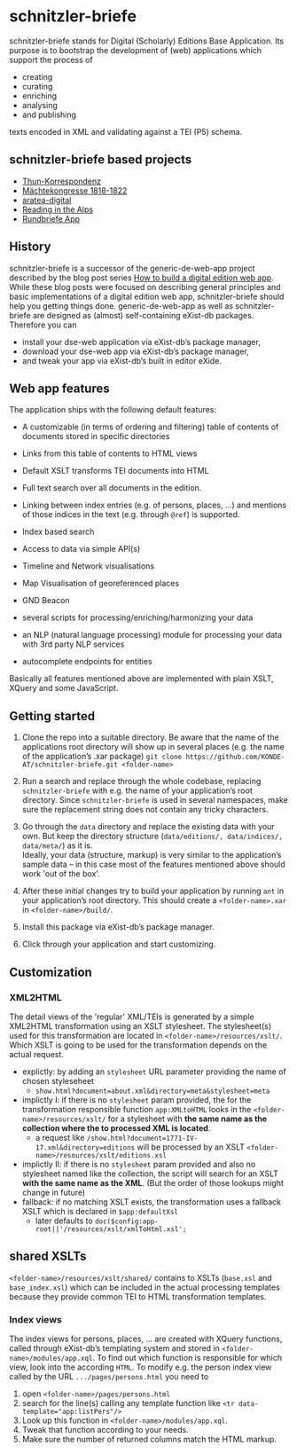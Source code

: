 # schnitzler-briefe

schnitzler-briefe stands for Digital (Scholarly) Editions Base Application. Its purpose is to bootstrap the development of (web) applications which support the process of

* creating
* curating
* enriching
* analysing
* and publishing

texts encoded in XML and validating against a TEI (P5) schema.

## schnitzler-briefe based projects

* [Thun-Korrespondenz](https://thun-korrespondenz.acdh.oeaw.ac.at/)
* [Mächtekongresse 1818-1822](https://maechtekongresse.acdh.oeaw.ac.at/)
* [aratea-digital](https://aratea-digital.acdh.oeaw.ac.at/)
* [Reading in the Alps](https://rita.acdh.oeaw.ac.at/)
* [Rundbriefe App](https://tfm-rundbriefe.acdh.oeaw.ac.at)

## History

schnitzler-briefe is a successor of the generic-de-web-app project described by the blog post series [How to build a digital edition web app](https://howto.acdh.oeaw.ac.at/blog/books/how-to-build-a-digital-edition-web-app/). While these blog posts were focused on describing general principles and basic implementations of a digital edition web app, schnitzler-briefe should help you getting things done.
generic-de-web-app as well as schnitzler-briefe are designed as (almost) self-containing eXist-db packages. Therefore you can

* install your dse-web application via eXist-db’s package manager,
* download your dse-web app via eXist-db’s package manager,
* and tweak your app via eXist-db’s built in editor eXide.

## Web app features

The application ships with the following default features:

* A customizable (in terms of ordering and filtering) table of contents of documents stored in specific directories

* Links from this table of contents to HTML views

* Default XSLT transforms TEI documents into HTML

* Full text search over all documents in the edition.

* Linking between index entries (e.g. of persons, places, …) and mentions of those indices in the text (e.g. through `@ref`) is supported.

* Index based search

* Access to data via simple API(s)

* Timeline and Network visualisations

* Map Visualisation of georeferenced places

* GND Beacon

* several scripts for processing/enriching/harmonizing your data

* an NLP (natural language processing) module for processing your data with 3rd party NLP services

* autocomplete endpoints for entities

Basically all features mentioned above are implemented with plain XSLT, XQuery and some JavaScript.

## Getting started

1. Clone the repo into a suitable directory. Be aware that the name of the applications root directory will show up in several places (e.g. the name of the application’s .xar package)
`git clone https://github.com/KONDE-AT/schnitzler-briefe.git <folder-name>`

2. Run a search and replace through the whole codebase, replacing `schnitzler-briefe` with e.g. the name of your application’s root directory. Since `schnitzler-briefe` is used in several namespaces, make sure the replacement string does not contain any tricky characters.

3. Go through the `data` directory and replace the existing data with your own. But keep the directory structure (`data/editions/, data/indices/, data/meta/`) as it is.  
Ideally, your data (structure, markup) is very similar to the application’s sample data – in this case most of the features mentioned above should work 'out of the box'.

4. After these initial changes try to build your application by running `ant` in your application’s root directory. This should create a `<folder-name>.xar` in `<folder-name>/build/`.

5. Install this package via eXist-db’s package manager.

6. Click through your application and start customizing.

##  Customization

### XML2HTML

The detail views of the 'regular' XML/TEIs is generated by a simple XML2HTML transformation using an XSLT stylesheet. 
The stylesheet(s) used for this transformation are located in `<folder-name>/resources/xslt/`. Which XSLT is going to be used for the transformation depends on the actual request.

* explictly: by adding an `stylesheet` URL parameter providing the name of chosen styleseheet 
  * `show.html?document=about.xml&directory=meta&stylesheet=meta`
* implictly I: if there is no `stylesheet` param provided, the for the transformation responsible function `app:XMLtoHTML` looks in the `<folder-name>/resources/xslt/` for a stylesheet with **the same name as the collection where the to processed XML is located**.
  * a request like `/show.html?document=1771-IV-17.xml&directory=editions` will be processed by an XSLT  `<folder-name>/resources/xslt/editions.xsl`
* implictly II: if there is no `stylesheet` param provided and also no stylesheet named like the collection, the script will search for an XSLT **with the same name as the XML**. (But the order of those lookups might change in future)
* fallback: if no matching XSLT exists, the transformation uses a fallback XSLT which is declared in `$app:defaultXsl`
  * later defaults to `doc($config:app-root||'/resources/xslt/xmlToHtml.xsl';`

## shared XSLTs
`<folder-name>/resources/xslt/shared/` contains to XSLTs (`base.xsl` and `base_index.xsl`) which can be included in the actual processing templates because they provide common TEI to HTML transformation templates. 



### Index views

The index views for persons, places, … are created with XQuery functions, called through eXist-db’s templating system and stored in `<folder-name>/modules/app.xql`. To find out which function is responsible for which view, look into the according `HTML`. To modify e.g. the person index view called by the URL `.../pages/persons.html` you need to

1. open `<folder-name>/pages/persons.html`
2. search for the line(s) calling any template function like `<tr data-template="app:listPers"/>`
3. Look up this function in `<folder-name>/modules/app.xql`.
4. Tweak that function according to your needs.
5. Make sure the number of returned columns match the HTML markup.
